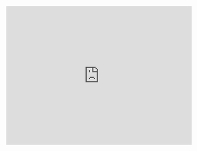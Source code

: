 
<embed src="https://drive.google.com/file/d/1sPzHivlK7XmYtaenP4hRvg2KtOlMU1G5/view?usp=sharing" width="500" height="375">
